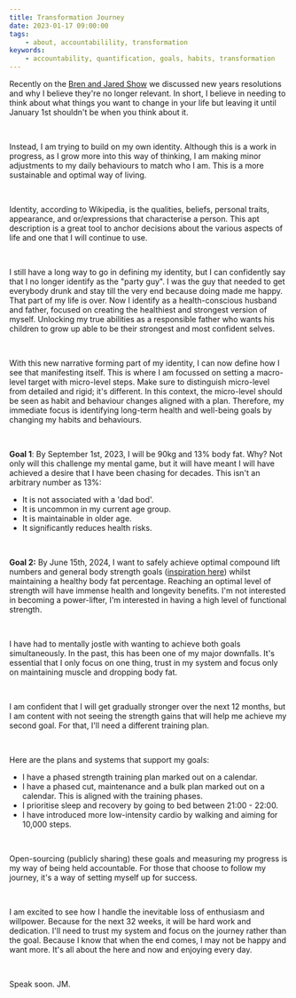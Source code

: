 ```yaml
---
title: Transformation Journey
date: 2023-01-17 09:00:00
tags:
    - about, accountabilility, transformation
keywords:
    - accountability, quantification, goals, habits, transformation
---
```


Recently on the [Bren and Jared Show](https://www.buzzsprout.com/1985994/12029208) we discussed new years resolutions and why I believe they're no longer relevant. In short, I believe in needing to think about what things you want to change in your life but leaving it until January 1st shouldn't be when you think about it.

&nbsp;
&nbsp;

Instead, I am trying to build on my own identity. Although this is a work in progress, as I grow more into this way of thinking, I am making minor adjustments to my daily behaviours to match who I am. This is a more sustainable and optimal way of living. 

&nbsp;
&nbsp;

Identity, according to Wikipedia, is the qualities, beliefs, personal traits, appearance, and or/expressions that characterise a person. This apt description is a great tool to anchor decisions about the various aspects of life and one that I will continue to use.

&nbsp;
&nbsp;

I still have a long way to go in defining my identity, but I can confidently say that I no longer identify as the "party guy". I was the guy that needed to get everybody drunk and stay till the very end because doing made me happy. That part of my life is over. Now I identify as a health-conscious husband and father, focused on creating the healthiest and strongest version of myself. Unlocking my true abilities as a responsible father who wants his children to grow up able to be their strongest and most confident selves.

&nbsp;
&nbsp;

With this new narrative forming part of my identity, I can now define how I see that manifesting itself. This is where I am focussed on setting a macro-level target with micro-level steps. Make sure to distinguish micro-level from detailed and rigid; it's different. In this context, the micro-level should be seen as habit and behaviour changes aligned with a plan. Therefore, my immediate focus is identifying long-term health and well-being goals by changing my habits and behaviours.

&nbsp;
&nbsp;

**Goal 1**: By September 1st, 2023, I will be 90kg and 13% body fat. Why? Not only will this challenge my mental game, but it will have meant I will have achieved a desire that I have been chasing for decades. This isn't an arbitrary number as 13%:

-   It is not associated with a 'dad bod'.
-   It is uncommon in my current age group.
-   It is maintainable in older age.
-   It significantly reduces health risks.

&nbsp;
&nbsp;

**Goal 2:** By June 15th, 2024, I want to safely achieve optimal compound lift numbers and general body strength goals ([inspiration here](https://whitecoattrainer.com/blog/how-strong-are-you)) whilst maintaining a healthy body fat percentage. Reaching an optimal level of strength will have immense health and longevity benefits. I'm not interested in becoming a power-lifter, I'm interested in having a high level of functional strength.

&nbsp;
&nbsp;

I have had to mentally jostle with wanting to achieve both goals simultaneously. In the past, this has been one of my major downfalls. It's essential that I only focus on one thing, trust in my system and focus only on maintaining muscle and dropping body fat.

&nbsp;
&nbsp;

I am confident that I will get gradually stronger over the next 12 months, but I am content with not seeing the strength gains that will help me achieve my second goal. For that, I'll need a different training plan.

&nbsp;
&nbsp;

Here are the plans and systems that support my goals:
- I have a phased strength training plan marked out on a calendar.
- I have a phased cut, maintenance and a bulk plan marked out on a calendar. This is aligned with the training phases.
- I prioritise sleep and recovery by going to bed between 21:00 - 22:00. 
- I have introduced more low-intensity cardio by walking and aiming for 10,000 steps.

&nbsp;
&nbsp;

Open-sourcing (publicly sharing) these goals and measuring my progress is my way of being held accountable. For those that choose to follow my journey, it's a way of setting myself up for success.

&nbsp;
&nbsp;

I am excited to see how I handle the inevitable loss of enthusiasm and willpower. Because for the next 32 weeks, it will be hard work and dedication. I'll need to trust my system and focus on the journey rather than the goal. Because I know that when the end comes, I may not be happy and want more. It's all about the here and now and enjoying every day.

&nbsp;
&nbsp;

Speak soon. JM.